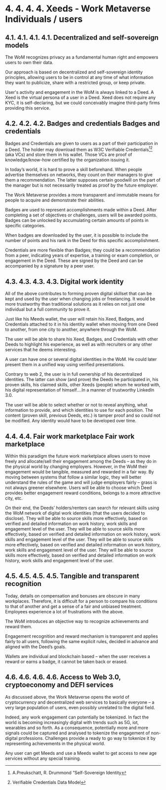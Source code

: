 # 4. 4. 4. 4. Xeeds - Work Metaverse Individuals / users

## 4.1. 4.1. 4.1. 4.1. Decentralized and self-sovereign models

The WoM recognizes privacy as a fundamental human right and empowers users to own their data.

Our approach is based on decentralized and self-sovereign identity principles, allowing users to be in control at any time of what information they want to publicize, share with a restricted group, or keep private.

User's activity and engagement in the WoM is always linked to a Deed. A Xeed is the virtual persona of a user in a Deed. Xeed does not require any KYC, it is self-declaring, but we could conceivably imagine third-party firms providing this service.

## 4.2. 4.2. 4.2. Badges and credentials Badges and credentials

Badges and Credentials are given to users as a part of their participation in a Deed. The holder may download them as W3C Verifiable Credentials[^7][^8] (aka VCs) and store them in his wallet. Those VCs are proof of knowledge/know-how certified by the organization issuing it.

In today’s world, it is hard to prove a skill beforehand. When people advertise themselves on networks, they count on their managers to give them a recommendation. The latter supposes certain goodwill on the part of the manager but is not necessarily treated as proof by the future employer.

The Work Metaverse provides a more transparent and immutable means for people to acquire and demonstrate their abilities.

Badges are used to represent accomplishments made within a Deed. After completing a set of objectives or challenges, users will be awarded points. Badges can be unlocked by accumulating certain amounts of points in specific categories.

When badges are downloaded by the user, it is possible to include the number of points and his rank in the Deed for this specific accomplishment.

Credentials are more flexible than Badges; they could be a recommendation from a peer, indicating years of expertise, a training or exam completion, or engagement in the Deed. These are signed by the Deed and can be accompanied by a signature by a peer user.

## 4.3. 4.3. 4.3. 4.3. Digital work identity

All of the above contributes to forming proven digital skillset that can be kept and used by the user when changing jobs or freelancing. It would be more trustworthy than traditional solutions as it relies on not just one individual but a full community to prove it.

Just like his Meeds wallet, the user will retain his Xeed, Badges, and Credentials attached to it in his identity wallet when moving from one Deed to another, from one city to another, anywhere through the WoM.

The user will be able to share his Xeed, Badges, and Credentials with other Deeds to highlight his experience, as well as with recruiters or any other services that he deems interesting.

A user can have one or several digital identities in the WoM. He could later present them in a unified way using verified presentations.

Contrary to web 2, the user is in full ownership of his decentralized identities. The latter can show (and prove) the Deeds he participated in, his proven skills, his claimed skills, other Xeeds (people) whom he worked with, his digital representation of himself....In a manner of trustworthy LinkedIn 3.0.

The user will be able to select whether or not to reveal anything, what information to provide, and which identities to use for each position. The content (proven skill, previous Deeds, etc.) is tamper proof and so could not be modified. Any identity would have to be developed over time.

## 4.4. 4.4. Fair work marketplace Fair work marketplace

Within this paradigm the future work marketplace allows users to move freely and allocate/sell their engagement among the Deeds – as they do in the physical world by changing employers. However, in the WoM their engagement would be tangible, measured and rewarded in a fair way. By moving between systems that follow a similar logic, they will better understand the rules of the game and will judge employers fairly – grass is not always greener elsewhere. Users will be able to choose which Deed provides better engagement reward conditions, belongs to a more attractive city, etc.

On their end, the Deeds’ holders/renters can search for relevant skills using the WoM network of digital work identities (that the users decided to disclose). They will be able to source skills more effectively, based on verified and detailed information on work history, work skills and engagement level of the user. They will be able to source skills more effectively, based on verified and detailed information on work history, work skills and engagement level of the user. They will be able to source skills more effectively, based on verified and detailed information on work history, work skills and engagement level of the user. They will be able to source skills more effectively, based on verified and detailed information on work history, work skills and engagement level of the user.

## 4.5. 4.5. 4.5. 4.5. Tangible and transparent recognition

Today, details on compensation and bonuses are obscure in many workplaces. Therefore, it is difficult for a person to compare his conditions to that of another and get a sense of a fair and unbiased treatment. Employees experience a lot of frustrations with the above.

The WoM introduces an objective way to recognize achievements and reward them.

Engagement recognition and reward mechanism is transparent and applies fairly to all users, following the same explicit rules, decided in advance and aligned with the Deed’s goals.

Wallets are individual and blockchain based – when the user receives a reward or earns a badge, it cannot be taken back or erased.

## 4.6. 4.6. 4.6. 4.6. Access to Web 3.0, cryptoeconomy and DEFI services

As discussed above, the Work Metaverse opens the world of cryptocurrency and decentralized web services to basically everyone – a very large population of users, even possibly unrelated to the digital field.

Indeed, any work engagement can potentially be tokenized. In fact the world is becoming increasingly digital with trends such as 5G, iot, wearables and so forth. As a consequence, potentially more and more signals could be captured and analysed to tokenize the engagement of non-digital professions. Challenges provide a ready to go way to tokenize it by representing achievements in the physical world.

Any user can get Meeds and use a Meeds wallet to get access to new age services without any special training.

[^7]: A.Preukschatt, R. Drummond “Self-Sovereign Identity
[^8]: Verifiable Credentials Data Model
